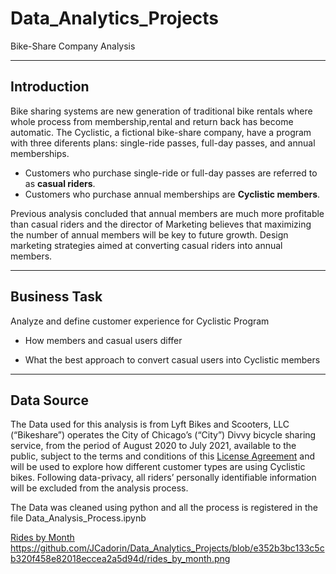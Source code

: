 # Data_Analytics_Projects

Bike-Share Company Analysis

---------------------------
Introduction
---------------------------

Bike sharing systems are new generation of traditional bike rentals where whole process from membership,rental and return back has become automatic. 
The Cyclistic, a fictional bike-share company, have a program with three diferents plans: single-ride passes, full-day passes, and annual memberships.  

 - Customers who purchase single-ride or full-day passes are referred to as **casual riders**.  
 - Customers who purchase annual memberships are **Cyclistic members**.  

Previous analysis concluded that annual members are much more profitable than casual riders and the director of Marketing believes that maximizing the
number of annual members will be key to future growth. Design marketing strategies aimed at converting casual riders into annual members.

---------------------------
Business Task
---------------------------

Analyze and define customer experience for Cyclistic Program

 - How members and casual users differ

 - What the best approach to convert casual users into Cyclistic members

---------------------------
Data Source
---------------------------

The Data used for this analysis is from Lyft Bikes and Scooters, LLC (“Bikeshare”) operates the City of Chicago’s (“City”) Divvy bicycle sharing 
service, from the period of August 2020 to July 2021, available to the public, subject to the terms and conditions of this [License Agreement](ride.divvybikes.com/data-license-agreement)
and will be used to explore how different customer types are using Cyclistic bikes. Following data-privacy, all riders’ personally identifiable information 
will be excluded from the analysis process. 

The Data was cleaned using python and all the process is registered in the file Data_Analysis_Process.ipynb

[Rides by Month](rides_by_month.png)
https://github.com/JCadorin/Data_Analytics_Projects/blob/e352b3bc133c5cb320f458e82018eccea2a5d94d/rides_by_month.png
